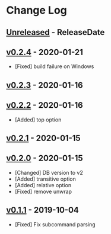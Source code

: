 # Change Log

## [Unreleased](https://github.com/dalance/cargo-trend/compare/v0.2.4...Unreleased) - ReleaseDate

## [v0.2.4](https://github.com/dalance/cargo-trend/compare/v0.2.3...v0.2.4) - 2020-01-21

* [Fixed] build failure on Windows

## [v0.2.3](https://github.com/dalance/cargo-trend/compare/v0.2.2...v0.2.3) - 2020-01-16

## [v0.2.2](https://github.com/dalance/cargo-trend/compare/v0.2.1...v0.2.2) - 2020-01-16

* [Added] top option

## [v0.2.1](https://github.com/dalance/cargo-trend/compare/v0.2.0...v0.2.1) - 2020-01-15

## [v0.2.0](https://github.com/dalance/cargo-trend/compare/v0.1.1...v0.2.0) - 2020-01-15

* [Changed] DB version to v2
* [Added] transitive option
* [Added] relative option
* [Fixed] remove unwrap

## [v0.1.1](https://github.com/dalance/cargo-trend/compare/v0.1.0...v0.1.1) - 2019-10-04

* [Fixed] Fix subcommand parsing
